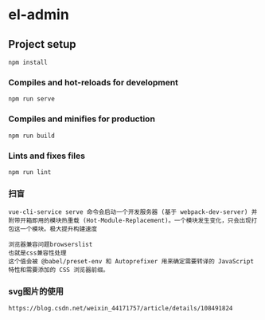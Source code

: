 # el-admin

## Project setup
```
npm install
```

### Compiles and hot-reloads for development
```
npm run serve
```

### Compiles and minifies for production
```
npm run build
```

### Lints and fixes files
```
npm run lint
```

### 扫盲
```
vue-cli-service serve 命令会启动一个开发服务器 (基于 webpack-dev-server) 并附带开箱即用的模块热重载 (Hot-Module-Replacement)。一个模块发生变化，只会出现打包这一个模块。极大提升构建速度
```
```
浏览器兼容问题browserslist
也就是css兼容性处理
这个值会被 @babel/preset-env 和 Autoprefixer 用来确定需要转译的 JavaScript 特性和需要添加的 CSS 浏览器前缀。

```

### svg图片的使用
```
https://blog.csdn.net/weixin_44171757/article/details/108491824
```